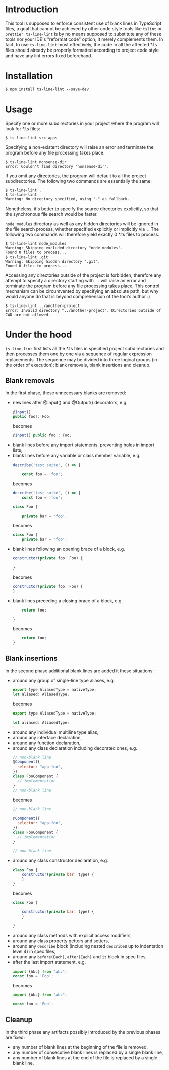 # Introduction
This tool is supposed to enforce consistent use of blank lines in TypeScript files, a goal that cannot be achieved by other code style tools like `tslint` or `prettier`. `ts-line-lint` is by no means supposed to substitute any of these tools nor your IDE's "reformat code" option; it merely complements them. In fact, to use `ts-line-lint` most effectively, the code in all the affected *.ts files should already be properly formatted according to project code style and have any lint errors fixed beforehand.

# Installation
```shell
$ npm install ts-line-lint --save-dev
```

# Usage
Specify one or more subdirectories in your project where the program will look for *.ts files:

```shell
$ ts-line-lint src apps
```

Specifying a non-existent directory will raise an error and terminate the program before any file processing takes place:

```shell
$ ts-line-lint nonsense-dir
Error: Couldn't find directory "nonsense-dir".
```

If you omit any directories, the program will default to all the project subdirectories. The following two commands are essentially the same:

```shell
$ ts-line-lint .
$ ts-line-lint
Warning: No directory specified, using "." as fallback.
```
Nonetheless, it's better to specify the source directories explicitly, so that the synchronous file search would be faster.

`node_modules` directory as well as any hidden directories will be ignored in the file search process, whether specified explicitly or implicitly via `.`. The following two commands will therefore yield exactly 0 *.ts files to process.

```shell
$ ts-line-lint node_modules
Warning: Skipping excluded directory "node_modules".
Found 0 files to process...
$ ts-line-lint .git
Warning: Skipping hidden directory ".git".
Found 0 files to process...

```

Accessing any directories outside of the project is forbidden, therefore any attempt to specify a directory starting with `..` will raise an error and terminate the program before any file processing takes place. This control mechanism can be circumvented by specifying an absolute path, but why would anyone do that is beyond comprehension of the tool's author :)

```shell
$ ts-line-lint ../another-project
Error: Invalid directory "../another-project". Directories outside of CWD are not allowed.
```

# Under the hood
 `ts-line-lint` first lists all the *.ts files in specified project subdirectories and then processes them one by one via a sequence of regular expression replacements. The sequence may be divided into three logical groups (in the order of execution): blank removals, blank insertions and cleanup.

## Blank removals
In the first phase, these unnecessary blanks are removed:
* newlines after @Input() and @Output() decorators, e.g.
  ```javascript
  @Input()
  public foo!: Foo;
  ```
  becomes
  ```javascript
  @Input() public foo!: Foo;
  ```
* blank lines before any import statements, preventing holes in import lists,
* blank lines before any variable or class member variable, e.g.
  ```javascript
  describe('test suite', () => {

      const foo = 'foo';
  ```
  becomes
  ```javascript
  describe('test suite', () => {
      const foo = 'foo';
  ```
  ```javascript
  class Foo {

      private bar = 'foo';
  ```
  becomes
  ```javascript
  class Foo {
      private bar = 'foo';
  ```
* blank lines following an opening brace of a block, e.g.
  ```javascript
  constructor(private foo: Foo) {

  }
  ```
  becomes
  ```javascript
  constructor(private foo: Foo) {
  }
  ```
* blank lines preceding a closing brace of a block, e.g.
  ```javascript
      return foo;

  }
  ```
  becomes
  ```javascript
      return foo;
  }
  ```

## Blank insertions
In the second phase additional blank lines are added it these situations:
* around any group of single-line type aliases, e.g.
  ```javascript
  export type AliasedType = nativeType;
  let aliased: AliasedType;
  ```
  becomes
  ```javascript
  export type AliasedType = nativeType;

  let aliased: AliasedType;
  ```
* around any individual multiline type alias,
* around any interface declaration,
* around any function declaration,
* around any class declaration including decorated ones, e.g.
  ```javascript
  // non-blank line
  @Component({
    selector: "app-foo",
  })
  class FooComponent {
    // implementation
  }
  // non-blank line
  ```
  becomes
  ```javascript
  // non-blank line

  @Component({
    selector: "app-foo",
  })
  class FooComponent {
    // implementation
  }

  // non-blank line
  ```
* around any class constructor declaration, e.g.
  ```javascript
  class Foo {
      constructor(private bar: type) {
      }
  }
  ```
  becomes
  ```javascript
  class Foo {

      constructor(private bar: type) {
      }

  }
  ```
* around any class methods with explicit access modifiers,
* around any class property getters and setters,
* around any `describe` block (including nested `describe`s up to indentation level 4) in spec files,
* around any `before(Each)`, `after(Each)` and `it` block in spec files,
* after the last import statement, e.g.
  ```javascript
  import {Abc} from "abc";
  const foo = 'Foo';
  ```
  becomes
  ```javascript
  import {Abc} from "abc";

  const foo = 'Foo';
  ```

## Cleanup
In the third phase any artifacts possibly introduced by the previous phases are fixed:
* any number of blank lines at the beginning of the file is removed,
* any number of consecutive blank lines is replaced by a single blank line,
* any number of blank lines at the end of the file is replaced by a single blank line.
